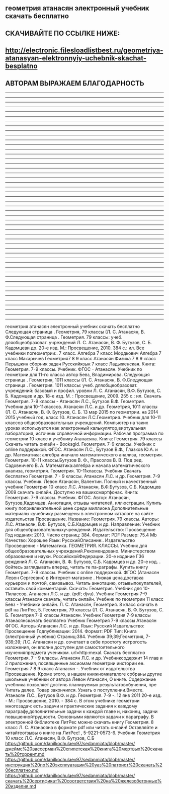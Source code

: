 геометрия атанасян электронный учебник скачать бесплатно
--------------------------------------------------
СКАЧИВАЙТЕ ПО ССЫЛКЕ НИЖЕ:
--------------------------------------------------
http://electronic.filesloadlistbest.ru/geometriya-atanasyan-elektronnyiy-uchebnik-skachat-besplatno
--------------------------------------------------
АВТОРАМ ВЫРАЖАЕМ БЛАГОДАРНОСТЬ
--------------------------------------------------
--------------------------------------------------
--------------------------------------------------
--------------------------------------------------
--------------------------------------------------
--------------------------------------------------
--------------------------------------------------
--------------------------------------------------
--------------------------------------------------
--------------------------------------------------
--------------------------------------------------
--------------------------------------------------
--------------------------------------------------
--------------------------------------------------
--------------------------------------------------
--------------------------------------------------
--------------------------------------------------
--------------------------------------------------
--------------------------------------------------
--------------------------------------------------
--------------------------------------------------
--------------------------------------------------
--------------------------------------------------
--------------------------------------------------
--------------------------------------------------
--------------------------------------------------
--------------------------------------------------
--------------------------------------------------
--------------------------------------------------
--------------------------------------------------
--------------------------------------------------
--------------------------------------------------
--------------------------------------------------
--------------------------------------------------
--------------------------------------------------
--------------------------------------------------
--------------------------------------------------
--------------------------------------------------
--------------------------------------------------
--------------------------------------------------
--------------------------------------------------
--------------------------------------------------
--------------------------------------------------
--------------------------------------------------
--------------------------------------------------
--------------------------------------------------
--------------------------------------------------
--------------------------------------------------
--------------------------------------------------
--------------------------------------------------
геометрия атанасян электронный учебник скачать бесплатно Следующая страница . Геометрия, 79 классы (Л. С. Атанасян, В. Ф.Следующая страница . Геометрия. 79 классы: учеб. дляобщеобразоват. учреждений  Л. С. Атанасян, В. Ф. Бутузов, С. Б. Кадомцеви др.  20-е изд.  М.: Просвещение, 2010.  384 с.: ил. Все учебники погеометрии:. 7 класс. Алгебра 7 класс Мордкович  Алгебра 7 класс Макарычев  Геометрия7 8 9 класс Атанасян  Физика 7 8 9 класс Перышкин сборник задач  Русскийязык 7 класс Ладыженская. Книга: Геометрия. 7-9 классы. Учебник. ФГОС - Атанасян. Учебник по геометрии для 11-го класса автор Бевз, Владимирова. Следующая страница . Геометрия, 1011 классы (Л. С. Атанасян, В. Ф.Следующая страница . Геометрия. 1011 классы: учеб. дляобщеобразоват. учреждений: базовый и профил. уровни  Л. С. Атанасян, В.Ф. Бутузов, С. Б. Кадомцев и др.  18-е изд.  М. : Просвещение, 2009. 255 с.: ил. Скачать Геометрия. 7-9 классы - Атанасян Л.С., Бутузов В.Ф. Геометрия. Учебник для 10-11классов. Атанасян Л.С. и др. Геометрия, 1011 классы (Л. С. Атанасян, В. Ф. Бутузов, С. Б. 13 мар 2015  по геометрии. на 2014  2015 учебный год. класс 10. Атанасян Л.С.Геометрия. Учебник для 10-11 классов общеобразовательных учреждений. Компьютер на таких уроках используется как электронный калькулятор,виртуальная лаборатория, источник справочной информации. Рабочая программа по геометрии 10 класс к учебнику Атанасяна. Книга: Геометрия. 79 классы  Скачать читать онлайн - Booksgid. Геометрия. 7-9 классы. Учебник с online поддержкой. ФГОС. Атанасян Л.С., Бутузов В.Ф., Глазков Ю.А. и др. Математика: алгебра иначало математического анализа, геометрия. Геометрия. 10-11 классы.Бутузов В. Ф., Прасолов В. В.  Под ред. Садовничего В. А. Математика:алгебра и начала математического анализа, геометрия. Геометрия. 10-11классы. Учебник
Скачать бесплатно Геометрия. 7 - 9 классы. Атанасян Л.С. и др. Геометрия. 7-9 классы. Учебник. Левон Атанасян, Валентин. Полный и качественный учебник Геометрия 10 класс Л.С. Атанасян, В.Ф.Бутузов, С.Б. Кадомцев 2009 скачать онлайн. Доступно на вашихсмартфонах. Книга: Геометрия. 7-9 классы. Учебник. ФГОС. Автор: Атанасян, Бутузов,Кадомцев. Аннотация, отзывы читателей, иллюстрации. Купить книгу попривлекательной цене среди миллиона  Дополнительные материалы кучебнику размещены в электронном каталоге на сайте издательства Просвещение. Название: Геометрия. 79 классы. Авторы: Л.С. Атанасян, В.Ф. Бутузов, С.Б.Кадомцев и др. Направление: Учебник для общеобразовательныхучреждений. Издательство: Просвещение Год издания: 2010. Число страниц: 384. Формат: PDF Размер: 75.4 Мb Качество: Хорошее Язык: РусскийОписание:. Издательство Просвещение - Математика. ГЕОМЕТРИЯ. КЛАССЫ. Учебник для общеобразовательных учреждений.Рекомендовано. Министерством образования и науки. РоссийскойФедерации. 20-е издание  Г36 реждений  Л. С. Атанасян, В. Ф. Бутузов, С.Б. Кадомцев и др.  20-е изд. . бойтесь заглядывать вперед, читать те па-раграфы. Купить книгу Геометрия. 7-9 классы. Учебник с online поддержкой. ФГОС (Атанасян Левон Сергеевич) в Интернет-магазине . Низкая цена,доставка курьером и почтой, самовывоз. Читать аннотацию, отзывыпокупателей, оставить свой комментарий. Скачать: Геометрия. Учебник для 10-11классов. Атанасян Л.С. и др. (pdf; djvu). Учебник Геометрия 7-9 классы Атанасян скачать, читать онлайн. Учебник по геометрии 11 класс Бевз  - Учебники онлайн. Л. С. Атанасян, Геометрия. 8 класс скачать в pdf на ЛитРес, 5. Геометрия, 79 классы (Л. С. Атанасян, В. Ф. Бутузов, С. Б.
Геометрия 7-9 классы Атанасян. Учебник Геометрия 7-9 классы Атанасянскачать бесплатно Учебник Геометрия 7-9 классы Атанасян ФГОС. Авторы:Атанасян Л.С. и др. Язык: Русский Издательство: Просвещение Годпубликации: 2014. Формат: PDF Тип: Книга (электронный учебник) Страниц:384. Учебник 39;39;Геометрия, 7-939;39; Л.С. Атанасян и др. сочетает в себе простоту истрогость изложения, он вполне доступен для самостоятельного изученияпредмета учеником. url=http:mexal. Скачать бесплатно Геометрия. 7 - 9 классы. Атанасян Л.С. и др. Учебниксодержит 14 глав и 2 приложения, посвященные аксиомам геометрии иистории ее. Геометрия 7 8 9 класс Атанасян -. Учебник от издательства Просвещение. Кроме этого, в нашем книжномкаталоге собраны другие школьные учебники от автора Левон Атанасян, О книге. Содержание учебника позволяет достичь планируемых результатовобучения, пре Читать далее. Товар закончился. Узнать о поступлении.Вместе. Атанасян Л.С., Бутузов В.Ф. и др. Геометрия. 7-9  -. 12 янв 2011  20-е изд. - М.: Просвещение, 2010. - 384 с. В этом учебнике геометрии многозадач: есть задачи и практические задания к каждому параграфу,дополнительные задачи к каждой главе и, наконец, задачи повышеннойтрудности. Основными являются задачи к параграфу. В электронной библиотеке ЛитРес можно скачать книгу Геометрия. 8 класс Л. С. Атанасяна в формате pdf или читать онлaйн! Оставляйте и читайтеотзывы о книге на ЛитРес! , 5-9221-0573-6. Учебник Геометрия 10 класс Л.С. Атанасян, В.Ф. Бутузов, С.Б
https://github.com/danilkochulaev97/sedanmiata/blob/master/джеймс%20вассерман%20египетская%20книга%20мертвых%20скачать%20торрент.md
https://github.com/danilkochulaev97/sedanmiata/blob/master/инструкция%20по%20эксплуатации%20уаз%20патриот%20скачать%20бесплатно.md
https://github.com/danilkochulaev97/sedanmiata/blob/master/скачать%20сертификат%20соответствия%20на%20железобетонные%20изделия.md